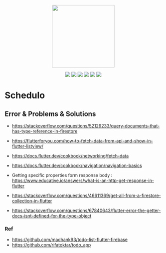 <p align="center">
<img src="https://user-images.githubusercontent.com/76911582/196771457-2c0b15c0-bb27-4f73-a1b6-2120f2dfbca4.png" align="center" height=200px width=200px />
</p>

<p align="center">

<img src="https://img.shields.io/badge/Dart-0175C2?style=for-the-badge&logo=dart&logoColor=white" />
<img src="https://img.shields.io/badge/Flutter-02569B?style=for-the-badge&logo=flutter&logoColor=white" />
<img src="https://img.shields.io/badge/firebase-ffca28?style=for-the-badge&logo=firebase&logoColor=black" />
<img src="https://img.shields.io/badge/Android_Studio-3DDC84?style=for-the-badge&logo=android-studio&logoColor=white" />
<img src="https://img.shields.io/badge/Android-3DDC84?style=for-the-badge&logo=android&logoColor=white" />
<img src="https://img.shields.io/badge/Visual_Studio_Code-0078D4?style=for-the-badge&logo=visual%20studio%20code&logoColor=white" />

</p>

# Schedulo

## Error & Problems & Solutions
- https://stackoverflow.com/questions/52129233/query-documents-that-has-type-reference-in-firestore
- https://flutterforyou.com/how-to-fetch-data-from-api-and-show-in-flutter-listview/
- https://docs.flutter.dev/cookbook/networking/fetch-data

- https://docs.flutter.dev/cookbook/navigation/navigation-basics
- Getting specific properties form response body : https://www.educative.io/answers/what-is-an-http-get-response-in-flutter
- https://stackoverflow.com/questions/46611369/get-all-from-a-firestore-collection-in-flutter
- https://stackoverflow.com/questions/67840643/flutter-error-the-getter-docs-isnt-defined-for-the-type-object

### Ref
- https://github.com/madhank93/todo-list-flutter-firebase
- https://github.com/rifatoktar/todo_app
